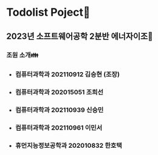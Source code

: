 # Todolist Poject📝
## 2023년 소프트웨어공학 2분반 에너자이조💪
### 조원 소개👪
* ### 컴퓨터과학과 202110912 김승현 (조장)
* ### 컴퓨터과학과 202015051 조희선
* ### 컴퓨터과학과 202110939 신승민
* ### 컴퓨터과학과 202110961 이민서
* ### 휴먼지능정보공학과 202010832 한호택
